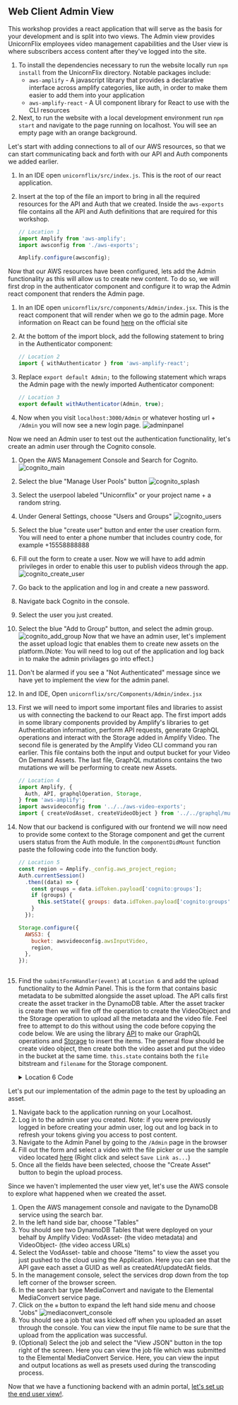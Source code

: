 ## Web Client Admin View  

This workshop provides a react application that will serve as the basis for your development and is split into two views. The Admin view provides UnicornFlix employees video management capabilities and the User view is where subscribers access content after they've logged into the site.

1. To install the dependencies necessary to run the website locally run `npm install` from the UnicornFlix directory. Notable packages include:
    - `aws-amplify` - A javascript library that provides a declarative interface across amplify categories, like auth, in order to make them easier to add them into your application
    - `aws-amplify-react` - A UI component library for React to use with the CLI resources
1. Next, to run the website with a local development environment run `npm start` and navigate to the page running on localhost. You will see an empty page with an orange background. 

Let's start with adding connections to all of our AWS resources, so that we can start communicating back and forth with our API and Auth components we added earlier.

1. In an IDE open `unicornflix/src/index.js`. This is the root of our react application.
1. Insert at the top of the file an import to bring in all the required resources for the API and Auth that we created. Inside the `aws-exports` file contains all the API and Auth definitions that are required for this workshop.

    ```javascript
    // Location 1
    import Amplify from 'aws-amplify';
    import awsconfig from './aws-exports';

    Amplify.configure(awsconfig);

    ```

Now that our AWS resources have been configured, lets add the Admin functionality as this will allow us to create new content. To do so, we will first drop in the authenticator component and configure it to wrap the Admin react component that renders the Admin page.

1. In an IDE open `unicornflix/src/components/Admin/index.jsx`. This is the react component that will render when we go to the admin page. More information on React can be found [here](https://reactjs.org/) on the official site
1. At the bottom of the import block, add the following statement to bring in the Authenticator component:

    ```javascript
    // Location 2
    import { withAuthenticator } from 'aws-amplify-react';

    ```

1. Replace `export default Admin;` to the following statement which wraps the Admin page with the newly imported Authenticator component:

    ```javascript
    // Location 3
    export default withAuthenticator(Admin, true);

    ```

1. Now when you visit `localhost:3000/Admin` or whatever hosting url + `/Admin` you will now see a new login page.
  ![adminpanel](https://www.amplify-video.com/unicornflix/adminpanel.png)

Now we need an Admin user to test out the authentication functionality, let's create an admin user through the Cognito console. 

1. Open the AWS Management Console and Search for Cognito.
  ![cognito_main](https://www.amplify-video.com/unicornflix/cognito_main.png)
1. Select the blue "Manage User Pools" button
  ![cognito_splash](https://www.amplify-video.com/unicornflix/cognito_splash.png)
1. Select the userpool labeled "Unicornflix" or your project name + a random string.
1. Under General Settings, choose "Users and Groups"
  ![cognito_users](https://www.amplify-video.com/unicornflix/cognito_users.png)
1. Select the blue "create user" button and enter the user creation form. You will need to enter a phone number that includes country code, for example +15558888888
1. Fill out the form to create a user. Now we will have to add admin privileges in order to enable this user to publish videos through the app.
  ![cognito_create_user](https://www.amplify-video.com/unicornflix/cognito_create_user.png)
1. Go back to the application and log in and create a new password.
1. Navigate back Cognito in the console.
1. Select the user you just created.
1. Select the blue "Add to Group" button, and select the admin group.
  ![cognito_add_group](https://www.amplify-video.com/unicornflix/cognito_add_group.png)
Now that we have an admin user, let's implement the asset upload logic that enables them to create new assets on the platform.(Note: You will need to log out of the application and log back in to make the admin privilages go into effect.)
1. Don't be alarmed if you see a "Not Authenticated" message since we have yet to implement the view for the admin panel.
1. In and IDE, Open `unicornflix/src/Components/Admin/index.jsx`
1. First we will need to import some important files and libraries to assist us with connecting the backend to our React app. The first import adds in some library components provided by Amplify's libraries to get Authentication information, perform API requests, generate GraphQL operations and interact with the Storage added in Amplify Video. The second file is generated by the Amplify Video CLI command you ran earlier. This file contains both the input and output bucket for your Video On Demand Assets. The last file, GraphQL mutations contains the two mutations we will be performing to create new Assets.

    ```javascript
    // Location 4
    import Amplify, {
      Auth, API, graphqlOperation, Storage,
    } from 'aws-amplify';
    import awsvideoconfig from '../../aws-video-exports';
    import { createVodAsset, createVideoObject } from '../../graphql/mutations';

    ```

1. Now that our backend is configured with our frontend we will now need to provide some context to the Storage component and get the current users status from the Auth module. In the `componentDidMount` function paste the following code into the function body.

    ```javascript
    // Location 5
    const region = Amplify._config.aws_project_region;
    Auth.currentSession()
      .then((data) => {
        const groups = data.idToken.payload['cognito:groups'];
        if (groups) {
          this.setState({ groups: data.idToken.payload['cognito:groups'] });
        }
      });

    Storage.configure({
      AWSS3: {
        bucket: awsvideoconfig.awsInputVideo,
        region,
      },
    });
        
    ```

1. Find the `submitFormHandler(event)` at `Location 6` and add the upload functionality to the Admin Panel. This is the form that contains basic metadata to be submitted alongside the asset upload. The API calls first create the asset tracker in the DynamoDB table. After the asset tracker is create then we will fire off the operation to create the VideoObject and the Storage operation to upload all the metadata and the video file. Feel free to attempt to do this without using the code before copying the code below. We are using the library [API](https://aws-amplify.github.io/docs/js/api#mutations) to make our GraphQL operations and [Storage](https://aws-amplify.github.io/docs/js/storage#put) to insert the items. The general flow should be create video object, then create both the video asset and put the video in the bucket at the same time. `this.state` contains both the `file` bitstream and `filename` for the Storage component. 

    <details>
      <summary>Location 6 Code</summary>

      ```javascript
      // Location 6
      const uuid = uuidv4();
      const adminPanel = this;
      const videoObject = {
        input: {
          id: uuid,
        },
      };

      API.graphql(graphqlOperation(createVideoObject, videoObject)).then((response, error) => {
        if (error === undefined) {
          const {
            titleVal, descVal, file, fileName,
          } = this.state;
          const fileExtension = fileName.toLowerCase().split('.');
          const videoAsset = {
            input: {
              title: titleVal,
              description: descVal,
              vodAssetVideoId: uuid,
            },
          };
          API.graphql(graphqlOperation(createVodAsset, videoAsset));
          Storage.put(`${uuid}.${fileExtension[fileExtension.length - 1]}`, file, {
            progressCallback(progress) {
              const { loaded, total } = progress;
              console.log(`Uploaded: ${progress.loaded}/${progress.total}`);
              adminPanel.setState({
                progress: (loaded / total) * 100,
              });
            },
            contentType: 'video/*',
          })
            .then(() => console.log(`Successfully Uploaded: ${uuid}`))
            .catch((err) => console.log(`Error: ${err}`));
        }
      });
          
      ```
    </details>


Let's put our implementation of the admin page to the test by uploading an asset.

1. Navigate back to the application running on your Localhost.
1. Log in to the admin user you created. Note: if you were previously logged in before creating your admin user, log out and log back in to refresh your tokens giving you access to post content.
1. Navigate to the Admin Panel by going to the `/Admin` page in the browser
1. Fill out the form and select a video with the file picker or use the sample video located [here](https://www.amplify-video.com/unicornflix/sample2.mp4) (Right click and select `Save Link as...`)
1. Once all the fields have been selected, choose the "Create Asset" button to begin the upload process.

Since we haven't implemented the user view yet, let's use the AWS console to explore what happened when we created the asset.

1. Open the AWS management console and navigate to the DynamoDB service using the search bar.
1. In the left hand side bar, choose "Tables"
1. You should see two DynamoDB Tables that were deployed on your behalf by Amplify Video: VodAsset- (the video metadata) and VideoObject- (the video access URLs)
1. Select the VodAsset- table and choose "Items" to view the asset you just pushed to the cloud using the Application. Here you can see that the API gave each asset a GUID as well as createdAt/updatedAt fields.
1. In the management console, select the services drop down from the top left corner of the browser screen.
1. In the search bar type MediaConvert and navigate to the Elemental MediaConvert service page.
1. Click on the `≡` button to expand the left hand side menu and choose "Jobs"
    ![mediaconvert_console](https://www.amplify-video.com/unicornflix/mediaconvert_console.png)
1. You should see a job that was kicked off when you uploaded an asset through the console. You can view the input file name to be sure that the upload from the application was successful.
1. (Optional) Select the job and select the "View JSON" button in the top right of the screen. Here you can view the job file which was submitted to the Elemental MediaConvert Service. Here, you can view the input and output locations as well as presets used during the transcoding process.

Now that we have a functioning backend with an admin portal, [let's set up the end user view!](./UserView.md).

